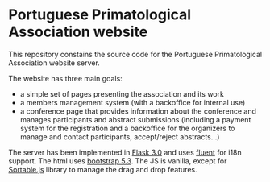 # Portuguese Primatological Association website
This repository constains the source code for the Portuguese Primatological Association website server.

The website has three main goals:
- a simple set of pages presenting the association and its work
- a members management system (with a backoffice for internal use)
- a conference page that provides information about the conference and manages participants and abstract submissions (including a payment system for the registration and a backoffice for the organizers to manage and contact participants, accept/reject abstracts...)

The server has been implemented in [Flask 3.0](https://flask.palletsprojects.com/en/3.0.x/) and uses [fluent](https://projectfluent.org/) for i18n support. The html uses [bootstrap 5.3](https://getbootstrap.com/). The JS is vanilla, except for [Sortable.js](https://github.com/SortableJS/Sortable) library to manage the drag and drop features.